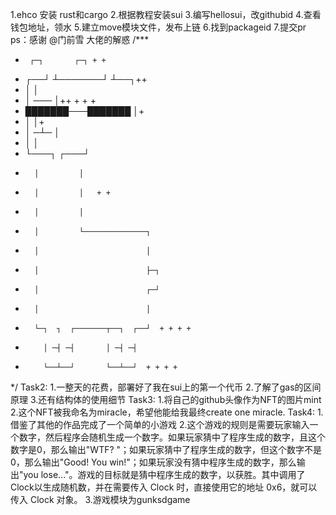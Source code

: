 1.ehco 安装 rust和cargo
2.根据教程安装sui
3.编写hellosui，改githubid
4.查看钱包地址，领水
5.建立move模块文件，发布上链
6.找到packageid
7.提交pr
ps：感谢 @门前雪 大佬的解惑
/***
 *      ┌─┐       ┌─┐ + +
 *   ┌──┘ ┴───────┘ ┴──┐++
 *   │                 │
 *   │       ───       │++ + + +
 *   ███████───███████ │+
 *   │                 │+
 *   │       ─┴─       │
 *   │                 │
 *   └───┐         ┌───┘
 *       │         │
 *       │         │   + +
 *       │         │
 *       │         └──────────────┐
 *       │                        │
 *       │                        ├─┐
 *       │                        ┌─┘
 *       │                        │
 *       └─┐  ┐  ┌───────┬──┐  ┌──┘  + + + +
 *         │ ─┤ ─┤       │ ─┤ ─┤
 *         └──┴──┘       └──┴──┘  + + + +
 */
Task2:
1.一整天的花费，部署好了我在sui上的第一个代币
2.了解了gas的区间原理
3.还有结构体的使用细节
Task3:
1.将自己的github头像作为NFT的图片mint
2.这个NFT被我命名为miracle，希望他能给我最终create one miracle.
Task4:
1.借鉴了其他的作品完成了一个简单的小游戏
2.这个游戏的规则是需要玩家输入一个数字，然后程序会随机生成一个数字。如果玩家猜中了程序生成的数字，且这个数字是0，那么输出"WTF? "；如果玩家猜中了程序生成的数字，但这个数字不是0，那么输出"Good! You win!"；如果玩家没有猜中程序生成的数字，那么输出"you lose..."。游戏的目标就是猜中程序生成的数字，以获胜。其中调用了Clock以生成随机数，并在需要传入 Clock 时，直接使用它的地址 0x6，就可以传入 Clock 对象。
3.游戏模块为gunksdgame